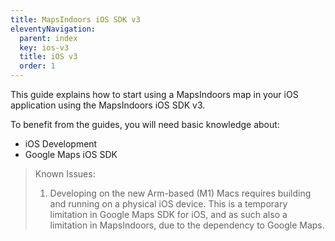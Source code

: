 ```yaml
---
title: MapsIndoors iOS SDK v3
eleventyNavigation:
  parent: index
  key: ios-v3
  title: iOS v3
  order: 1
---
```


This guide explains how to start using a MapsIndoors map in your iOS application using the MapsIndoors iOS SDK v3.

To benefit from the guides, you will need basic knowledge about:

* iOS Development
* Google Maps iOS SDK

> Known Issues:
>
> 1. Developing on the new Arm-based (M1) Macs requires building and running on a physical iOS device. This is a temporary limitation in Google Maps SDK for iOS, and as such also a limitation in MapsIndoors, due to the dependency to Google Maps.
